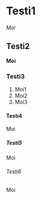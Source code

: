 # Testi1
*Moi*
## Testi2
**Moi**
### Testi3
1. Moi1
2. Moi2
3. Moi3
#### Testi4
Moi
##### Testi5
Moi
###### Testi6
Moi
